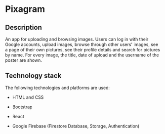 # Pixagram 
  

## Description

An app for uploading and browsing images. Users can log in with their Google accounts, upload images, browse through other users' images, see a page of their own pictures, see their profile details and search for pictures by name. For every image, the title, date of upload and the username of the poster are shown.

  

##  Technology stack

The following technologies and platforms are used:

 - HTML and CSS

 - Bootstrap

 - React

 - Google Firebase (Firestore Database, Storage, Authentication)